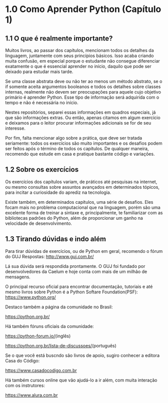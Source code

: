 # **1.0 Como Aprender Python (Capítulo 1)**
## 1.1 O que é realmente importante?
Muitos livros, ao passar dos capítulos, mencionam todos os detalhes	da linguagem, juntamente com seus princípios básicos. Isso acaba criando muita	 confusão, em especial porque o estudante não	 consegue diferenciar exatamente o que é essencial aprender	no início, daquilo que pode ser deixado para estudar mais tarde.

Se uma classe abstrata deve ou não ter ao menos um método abstrato, se o if somente aceita argumentos booleanos e todos os detalhes sobre classes internas, realmente não devem ser preocupações para aquele cujo objetivo primário é aprender Python. Esse tipo de informação será adquirida com o tempo e não é necessária no início.

Nestes repositórios, separei essas informações em quadros especiais, já que são informações extras. Ou então, apenas citamos em algum exercício e deixamos para o leitor procurar informações adicionais se for de seu interesse.

Por fim, falta mencionar algo sobre a prática, que deve ser tratada seriamente: todos os exercícios são muito importantes e os desafios podem ser feitos após o término de todos os capítulos. De qualquer maneira, recomendo que estude em casa e pratique bastante código e variações.

## 1.2 Sobre os exercícios
Os exercícios dos capítulos variam, de práticos até pesquisas na internet, ou mesmo consultas sobre assuntos avançados em determinados tópicos, para incitar a curiosidade do aprediz na tecnologia.

Existe também, em determinados capítulos, uma série de desafios. Eles focam mais no problema computacional que na linguagem, porém são uma excelente forma de treinar a sintaxe e, principalmente, te familiarizar com as bibliotecas padrões do Python, além de proporcionar um ganho na velocidade de desenvolvimento.

## 1.3 Tirando dúvidas e indo além
Para tirar dúvidas de exercícios, ou de Python em geral, recomendo o fórum do GUJ Respostas:
<http://www.guj.com.br/>

Lá sua dúvida será respondida prontamente. O GUJ foi fundado por desenvolvedores da Caelum e hoje conta com mais de um milhão de mensagens.

O principal recurso oficial para encontrar documentação, tutoriais e até mesmo livros sobre Python é a Python Softare Foundation(PSF):
<https://www.python.org/>

Destaco também a página da comunidade no Brasil:

<https://python.org.br/>

Há também fóruns oficiais da comunidade:

<https://python-forum.io/>(inglês)

<https://python.org.br/lista-de-discussoes/>(português)

Se o que você está buscndo são livros de apoio, sugiro conhecer a editora Casa do Código:

<https://www.casadocodigo.com.br>

Há também cursos online que vão ajudá-lo a ir além, com muita interação com os instrutores:

<https://www.alura.com.br>
